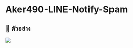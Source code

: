 # Aker490-LINE-Notify-Spam

## 📝 ตัวอย่าง

![](https://media.discordapp.net/attachments/1035749114710851585/1073906152166924388/Screenshot_2023-02-11-16-59-11-941_jp.naver.line.android.png)
